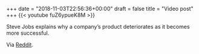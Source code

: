 +++
date = "2018-11-03T22:56:36+00:00"
draft = false
title = "Video post"
+++
{{< youtube fuZ6ypueK8M >}}



Steve Jobs explains why a company’s product deteriorates as it becomes more successful.

Via [Reddit](https://reddit.com/r/videos/comments/9tv799/steve_jobs_explains_why_a_companys_product/).
